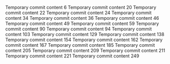 Temporary commit content 6
Temporary commit content 20
Temporary commit content 22
Temporary commit content 24
Temporary commit content 34
Temporary commit content 36
Temporary commit content 46
Temporary commit content 49
Temporary commit content 59
Temporary commit content 90
Temporary commit content 94
Temporary commit content 103
Temporary commit content 129
Temporary commit content 138
Temporary commit content 154
Temporary commit content 162
Temporary commit content 167
Temporary commit content 185
Temporary commit content 205
Temporary commit content 209
Temporary commit content 211
Temporary commit content 221
Temporary commit content 249
